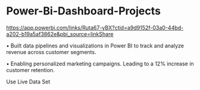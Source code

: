 # Power-Bi-Dashboard-Projects

https://app.powerbi.com/links/Ruta67-yBX?ctid=a9d9152f-03a0-44bd-a202-b19a5af3862e&pbi_source=linkShare


•	Built data pipelines and visualizations in Power BI to track and analyze revenue across customer segments.

•	Enabling personalized marketing campaigns. Leading to a 12% increase in customer retention.

Use Live Data Set
